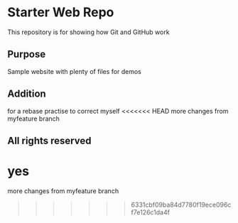# Starter Web Repo

This repository is for showing how Git and GitHub work

## Purpose

Sample website with plenty of files for demos

## Addition
for a rebase practise
to correct myself
<<<<<<< HEAD
more changes from myfeature branch

## All rights reserved
yes
=======
more changes from myfeature branch
>>>>>>> 6331cbf09ba84d7780f19ece096cf7e126c1da4f
